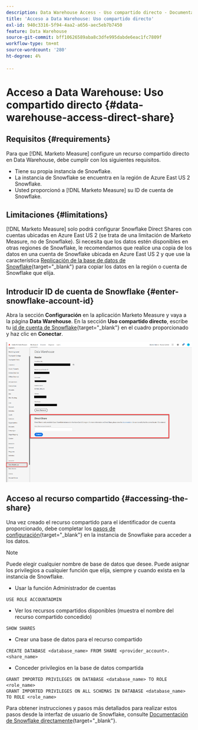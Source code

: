 ```yaml
---
description: Data Warehouse Access - Uso compartido directo - Documentación del producto
title: 'Acceso a Data Warehouse: Uso compartido directo'
exl-id: 940c3316-5f94-4aa2-a656-aec5eb7b7450
feature: Data Warehouse
source-git-commit: bff10626589aba8c3dfe995dabde6eac1fc7809f
workflow-type: tm+mt
source-wordcount: '280'
ht-degree: 4%

---
```


# Acceso a Data Warehouse: Uso compartido directo {#data-warehouse-access-direct-share}

## Requisitos {#requirements}

Para que [!DNL Marketo Measure] configure un recurso compartido directo en Data Warehouse, debe cumplir con los siguientes requisitos.

* Tiene su propia instancia de Snowflake.
* La instancia de Snowflake se encuentra en la región de Azure East US 2 Snowflake.
* Usted proporcionó a [!DNL Marketo Measure] su ID de cuenta de Snowflake.

## Limitaciones {#limitations}

[!DNL Marketo Measure] solo podrá configurar Snowflake Direct Shares con cuentas ubicadas en Azure East US 2 (se trata de una limitación de Marketo Measure, no de Snowflake). Si necesita que los datos estén disponibles en otras regiones de Snowflake, le recomendamos que realice una copia de los datos en una cuenta de Snowflake ubicada en Azure East US 2 y que use la característica [Replicación de la base de datos de Snowflake](https://docs.snowflake.com/en/user-guide/database-replication-intro.html){target="_blank"} para copiar los datos en la región o cuenta de Snowflake que elija.

## Introducir ID de cuenta de Snowflake {#enter-snowflake-account-id}

Abra la sección **Configuración** en la aplicación Marketo Measure y vaya a la página **Data Warehouse**. En la sección **Uso compartido directo**, escribe tu [id de cuenta de Snowflake](https://docs.snowflake.com/en/user-guide/admin-account-identifier.html){target="_blank"} en el cuadro proporcionado y haz clic en **Conectar**.

![](assets/data-warehouse-access-direct-share-1.png)

## Acceso al recurso compartido {#accessing-the-share}

Una vez creado el recurso compartido para el identificador de cuenta proporcionado, debe completar los [pasos de configuración](https://docs.snowflake.com/en/user-guide/data-share-consumers.html){target="_blank"} en la instancia de Snowflake para acceder a los datos.

>[!NOTE]
>
>Puede elegir cualquier nombre de base de datos que desee. Puede asignar los privilegios a cualquier función que elija, siempre y cuando exista en la instancia de Snowflake.

* Usar la función Administrador de cuentas

```
USE ROLE ACCOUNTADMIN
```

* Ver los recursos compartidos disponibles (muestra el nombre del recurso compartido concedido)

```
SHOW SHARES
```

* Crear una base de datos para el recurso compartido

```
CREATE DATABASE <database_name> FROM SHARE <provider_account>.<share_name>
```

* Conceder privilegios en la base de datos compartida

```
GRANT IMPORTED PRIVILEGES ON DATABASE <database_name> TO ROLE <role_name>
GRANT IMPORTED PRIVILEGES ON ALL SCHEMAS IN DATABASE <database_name> TO ROLE <role_name>
```

Para obtener instrucciones y pasos más detallados para realizar estos pasos desde la interfaz de usuario de Snowflake, consulte [Documentación de Snowflake directamente](https://docs.snowflake.com/en/user-guide/data-share-consumers.html){target="_blank"}.
